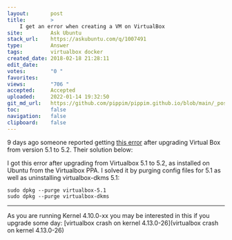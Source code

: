 ```yaml
---
layout:       post
title:        >
    I get an error when creating a VM on VirtualBox
site:         Ask Ubuntu
stack_url:    https://askubuntu.com/q/1007491
type:         Answer
tags:         virtualbox docker
created_date: 2018-02-18 21:28:11
edit_date:    
votes:        "0 "
favorites:    
views:        "706 "
accepted:     Accepted
uploaded:     2022-01-14 19:32:50
git_md_url:   https://github.com/pippim/pippim.github.io/blob/main/_posts/2018/2018-02-18-I-get-an-error-when-creating-a-VM-on-VirtualBox.md
toc:          false
navigation:   false
clipboard:    false
---
```


9 days ago someone reported getting [this error][1] after upgrading Virtual Box from version 5.1 to 5.2. Their solution below:

I got this error after upgrading from Virtualbox 5.1 to 5.2, as installed on Ubuntu from the Virtualbox PPA. I solved it by purging config files for 5.1 as well as uninstalling virtualbox-dkms 5.1:

``` 
sudo dpkg --purge virtualbox-5.1
sudo dpkg --purge virtualbox-dkms

```


----------

As you are running Kernel 4.10.0-xx you may be interested in this if you upgrade some day: [virtualbox crash on kernel 4.13.0-26](virtualbox crash on kernel 4.13.0-26)

  [1]: https://github.com/hashicorp/vagrant/issues/8687
